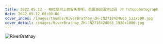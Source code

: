 ```yaml
---
title: 2022.05.12 - 布拉塞河上的雾天黎明，英国湖区国家公园 (© fstopphotography/Getty Images)
date: 2022.05.12 00:00:00
cover_index: /images/thumbs/RiverBrathay_ZH-CN2718424663_533x300.jpg
cover_detail: /images/RiverBrathay_ZH-CN2718424663_1920x1080.jpg
---
```


![RiverBrathay](/images/RiverBrathay_ZH-CN2718424663_1920x1080.jpg)
